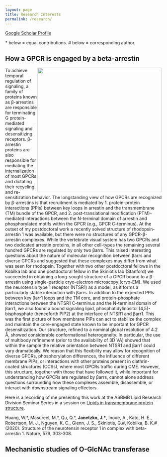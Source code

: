 ```yaml
---
layout: page
title: Research Interests
permalink: /research/
---
```


[Google Scholar Profile]([https://scholar.google.com/citations?user=MHNfkuUAAAAJ&hl=en&oi=ao](https://scholar.google.com/citations?user=a9nNtM8AAAAJ&hl=en))

\* below = equal contributions.
\# below = corresponding author.

## How a GPCR is engaged by a beta-arrestin

<p>
<img src="https://jjanetzko.github.io/images/overall_EM_figure-01.png" style="float:right;width:400px;">
To achieve temporal regulation of signaling, a family of proteins known as &#946-arrestins are responsible for terminating G protein-mediated signaling and desensitizing receptors. &#946-arrestin proteins are also responsible for mediating the internalization of most GPCRs and dictating their recycling and re-sensitization behavior. The longstanding view of how GPCRs are recognized by &#946-arrestins is that recruitment is mediated by 1. protein-protein interactions (PPIs) between key loops in arrestin and the transmembrane (TM) bundle of the GPCR, and 2. post-translational modification (PTM)-mediated interactions between the N-terminal domain of arrestin and phosphorylated motifs within the GPCR (e.g., GPCR C-terminus). At the outset of my postdoctoral work a recently solved structure of rhodopsin-arrestin 1 was available, but there were no structures of any GPCR-&#946-arrestin complexes. While the vertebrate visual system has two GPCRs and two dedicated arrestin proteins, in all other cell-types the remaining several hundred GPCRs are regulated by only two &#946arrs. This raised interesting questions about the nature of molecular recognition between &#946arrs and diverse GPCRs and suggested that these complexes may differ from what was seen for rhodopsin. Together with two other postdoctoral fellows in the Kobilka lab and one postdoctoral fellow in the Skiniotis lab (Stanford) we succeeded in obtaining a long-sought structure of a GPCR bound to a &#946-arrestin using single-particle cryo-electron microscopy (cryo-EM). We used the neurotensin type 1 receptor (NTSR1) as a model, as it forms a particularly stable interaction with &#946arrs. In addition to the expected PPIs between key &#946arr1 loops and the TM core, and protein-phosphate interactions between the NTSR1 C-terminus and the N-terminal domain of &#946arr1, we also found a bound signaling lipid, phosphatidylinositol (4,5)-bisphosphate (henceforth PIP2) at the interface of NTSR1 and &#946arr1. This was the first picture of how membrane PIPs can act to stabilize the complex and maintain the core-engaged state known to be important for GPCR desensitization. Our structure, refined to a nominal global resolution of 4.2 &#8491, showed considerable conformational heterogeneity. In particular, the use of multibody refinement (prior to the availability of 3D VA) showed that within the sample the relative orientation between NTSR1 and &#946arr1 could vary dramatically. We reason that this flexibility may allow for recognition of diverse GPCRs, phosphorylation differences, the influence of different membrane PIPs, or interactions with other proteins present in clathrin-coated structures (CCSs), where most GPCRs traffic during CME. However, this structure, together with those that have followed it, while important for understanding how GPCRs are regulated by &#946arrs, cannot alone address questions surrounding how these complexes assemble, disassemble, or interact with downstream signaling effectors.
</p>

Here is a recording of me presenting this work at the ASBMB Lipid Research Division Seminar Series in a session on [Lipids in transmembrane protein structure](https://www.youtube.com/watch?v=hpJwu7iOS8Y&t=2253s&ab_channel=AmericanSocietyforBiochemistryandMolecularBiology%28ASBMB%29).

Huang, W.\*, Masureel, M.\*, Qu, Q.\*, **Janetzko, J.\***, Inoue, A., Kato, H. E., Robertson, M. J., Nguyen, K. C., Glenn, J. S., Skiniotis, G.\#, Kobilka, B. K.\# (2020). Structure of the neurotensin receptor 1 in complex with beta-arrestin 1. Nature, 579, 303-308.

## Mechanistic studies of O-GlcNAc transferase
